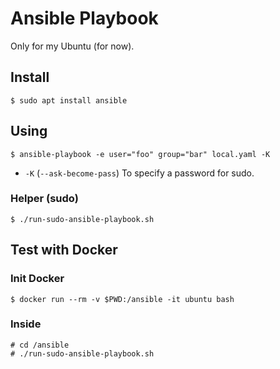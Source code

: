 # Ansible Playbook

Only for my Ubuntu (for now).

## Install

```shell
$ sudo apt install ansible
```

## Using

```shell
$ ansible-playbook -e user="foo" group="bar" local.yaml -K
```

- `-K` (`--ask-become-pass`) To specify a password for sudo.

### Helper (sudo)

```shell
$ ./run-sudo-ansible-playbook.sh
```

## Test with Docker

### Init Docker

```shell
$ docker run --rm -v $PWD:/ansible -it ubuntu bash
```

### Inside


```shell
# cd /ansible
# ./run-sudo-ansible-playbook.sh
```
